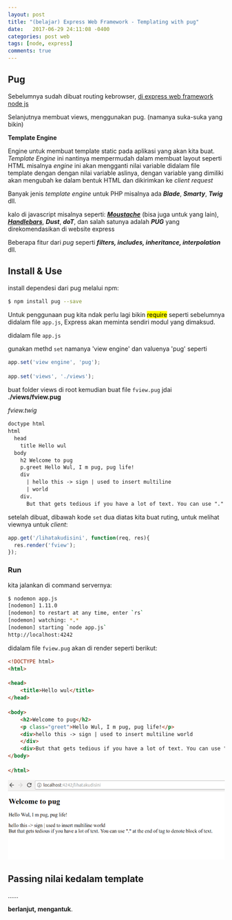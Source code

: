 ```yaml
---
layout: post
title: "(belajar) Express Web Framework - Templating with pug"
date:   2017-06-29 24:11:08 -0400
categories: post web
tags: [node, express]
comments: true
---
```


## Pug

Sebelumnya sudah dibuat routing kebrowser, [di express web framework node js](https://immsswd.github.io/post/web/express-nodejs/)

Selanjutnya membuat views, menggunakan pug. (namanya suka-suka yang bikin)

**Template Engine**

Engine untuk membuat template static pada aplikasi yang akan kita buat. *Template Engine* ini nantinya mempermudah dalam membuat layout seperti HTML misalnya *engine* ini akan mengganti nilai variable didalam file template dengan dengan nilai variable aslinya, dengan variable yang dimiliki akan mengubah ke dalam bentuk HTML dan dikirimkan ke *client request*

Banyak jenis *template engine* untuk PHP misalnya ada ***Blade***, ***Smarty***, ***Twig*** dll.  

kalo di javascript misalnya seperti: ***[Moustache](https://mustache.github.io/)*** (bisa juga untuk yang lain), ***[Handlebars](http://handlebarsjs.com/)***, ***Dust***, ***doT***, dan salah satunya adalah ***PUG*** yang direkomendasikan di website express

Beberapa fitur dari *pug* seperti ***filters, includes, inheritance, interpolation*** dll.

## Install & Use

install dependesi dari pug melalui npm:

``` bash
$ npm install pug --save
```

Untuk penggunaan pug kita ndak perlu lagi bikin <mark>require</mark> seperti sebelumnya didalam file `app.js`, Express akan meminta sendiri modul yang dimaksud.

didalam file `app.js`

gunakan methd `set` namanya 'view engine' dan valuenya 'pug' seperti

``` javascript
app.set('view engine', 'pug');

app.set('views', './views');
```
buat folder views di root kemudian buat file `fview.pug` jdai **./views/fview.pug**

*fview.twig*

``` html
doctype html
html
  head
    title Hello wul
  body
    h2 Welcome to pug
    p.greet Hello Wul, I m pug, pug life!
    div
      | hello this -> sign | used to insert multiline
      | world
    div.
      But that gets tedious if you have a lot of text. You can use "." at the end of tag to denote block of text.
```

setelah dibuat, dibawah kode `set` dua diatas kita buat ruting, untuk melihat viewnya untuk *client*:

``` javascript
app.get('/lihatakudisini', function(req, res){
  res.render('fview');
});

```

### Run

kita jalankan di command servernya:

``` bash
$ nodemon app.js
[nodemon] 1.11.0
[nodemon] to restart at any time, enter `rs`
[nodemon] watching: *.*
[nodemon] starting `node app.js`
http://localhost:4242
```
didalam file `fview.pug` akan di render seperti berikut:

``` html
<!DOCTYPE html>
<html>

<head>
    <title>Hello wul</title>
</head>

<body>
    <h2>Welcome to pug</h2>
    <p class="greet">Hello Wul, I m pug, pug life!</p>
    <div>hello this -> sign | used to insert multiline world
    </div>
    <div>But that gets tedious if you have a lot of text. You can use "." at the end of tag to denote block of text.</div>
</body>

</html>
```
![pug](/assets/img/exp/pugg.png)

## Passing nilai kedalam template


......

**berlanjut, mengantuk**.
